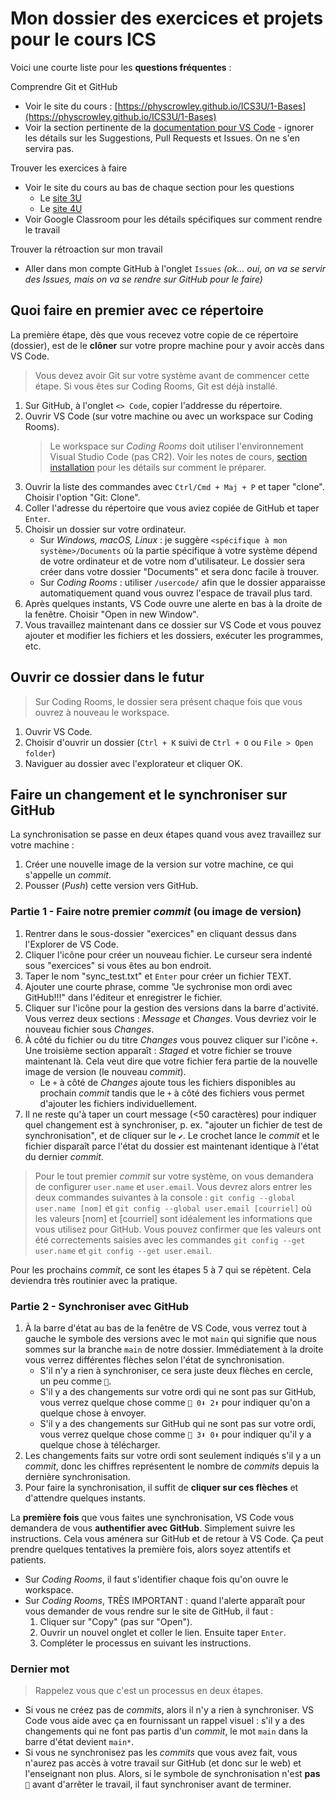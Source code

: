 # Mon dossier des exercices et projets pour le cours ICS

Voici une courte liste pour les **questions fréquentes** :

Comprendre Git et GitHub

* Voir le site du cours : [https://physcrowley.github.io/ICS3U/1-Bases](https://physcrowley.github.io/ICS3U/1-Bases)
* Voir la section pertinente de la [documentation pour VS Code](https://code.visualstudio.com/docs/editor/github#_setting-up-a-repository) - ignorer les détails sur les Suggestions, Pull Requests et Issues. On ne s'en servira pas.

Trouver les exercices à faire

* Voir le site du cours au bas de chaque section pour les questions
    * Le [site 3U](https://physcrowley.github.io/ICS3U) 
    * Le [site 4U](https://physcrowley.github.io/ICS4U)
* Voir Google Classroom pour les détails spécifiques sur comment rendre le travail

Trouver la rétroaction sur mon travail

* Aller dans mon compte GitHub à l'onglet `Issues` *(ok... oui, on va se servir des Issues, mais on va se rendre sur GitHub pour le faire)*

## Quoi faire en premier avec ce répertoire

La première étape, dès que vous recevez votre copie de ce répertoire (dossier), est de le **clôner** sur votre propre machine pour y avoir accès dans VS Code.

> Vous devez avoir Git sur votre système avant de commencer cette étape. Si vous êtes sur Coding Rooms, Git est déjà installé.

1. Sur GitHub, à l'onglet `<> Code`, copier l'addresse du répertoire.
2. Ouvrir VS Code (sur votre machine ou avec un workspace sur Coding Rooms).
    > Le workspace sur *Coding Rooms* doit utiliser l'environnement Visual Studio Code (pas CR2). Voir les notes de cours, [section installation]([https://physcrowley.github.io/ICS3U/1-Bases]) pour les détails sur comment le préparer.
4. Ouvrir la liste des commandes avec `Ctrl/Cmd + Maj + P` et taper "clone". Choisir l'option "Git: Clone".
5. Coller l'adresse du répertoire que vous aviez copiée de GitHub et taper `Enter`.
6. Choisir un dossier sur votre ordinateur.
     * Sur *Windows, macOS, Linux* : je suggère `<spécifique à mon système>/Documents` où la partie spécifique à votre système dépend de votre ordinateur et de votre nom d'utilisateur. Le dossier sera créer dans votre dossier "Documents" et sera donc facile à trouver.
     * Sur *Coding Rooms* : utiliser `/usercode/` afin que le dossier apparaisse automatiquement quand vous ouvrez l'espace de travail plus tard.
7. Après quelques instants, VS Code ouvre une alerte en bas à la droite de la fenêtre. Choisir "Open in new Window".
8. Vous travaillez maintenant dans ce dossier sur VS Code et vous pouvez ajouter et modifier les fichiers et les dossiers, exécuter les programmes, etc.

## Ouvrir ce dossier dans le futur

> Sur Coding Rooms, le dossier sera présent chaque fois que vous ouvrez à nouveau le workspace.

1. Ouvrir VS Code.
2. Choisir d'ouvrir un dossier (`Ctrl + K` suivi de `Ctrl + O` ou `File > Open folder`)
3. Naviguer au dossier avec l'explorateur et cliquer OK.

## Faire un changement et le synchroniser sur GitHub

La synchronisation se passe en deux étapes quand vous avez travaillez sur votre machine :

1. Créer une nouvelle image de la version sur votre machine, ce qui s'appelle un *commit*.
2. Pousser (*Push*) cette version vers GitHub.

### Partie 1 - Faire notre premier *commit* (ou image de version)

1. Rentrer dans le sous-dossier "exercices" en cliquant dessus dans l'Explorer de VS Code.
2. Cliquer l'icône pour créer un nouveau fichier. Le curseur sera indenté sous "exercices" si vous êtes au bon endroit.
3. Taper le nom "sync_test.txt" et `Enter` pour créer un fichier TEXT.
4. Ajouter une courte phrase, comme "Je sychronise mon ordi avec GitHub!!!" dans l'éditeur et enregistrer le fichier.
5. Cliquer sur l'icône pour la gestion des versions dans la barre d'activité. Vous verrez deux sections : *Message* et *Changes*. Vous devriez voir le nouveau fichier sous *Changes*.
6. À côté du fichier ou du titre *Changes* vous pouvez cliquer sur l'icône `+`. Une troisième section apparaît : *Staged* et votre fichier se trouve maintenant là. Cela veut dire que votre fichier fera partie de la nouvelle image de version (le nouveau *commit*).
    * Le `+` à côté de *Changes* ajoute tous les fichiers disponibles au prochain *commit* tandis que le `+` à côté des fichiers vous permet d'ajouter les fichiers individuellement.
7. Il ne reste qu'à taper un court message (<50 caractères) pour indiquer quel changement est à synchroniser, p. ex. "ajouter un fichier de test de synchronisation", et de cliquer sur le `✔`. Le crochet lance le *commit* et le fichier disparaît parce l'état du dossier est maintenant identique à l'état du dernier *commit*.

> Pour le tout premier *commit* sur votre système, on vous demandera de configurer `user.name` et `user.email`. Vous devrez alors entrer les deux commandes suivantes à la console : `git config --global user.name [nom]` et `git config --global user.email [courriel]` où les valeurs [nom] et [courriel] sont idéalement les informations que vous utilisez pour GitHub. Vous pouvez confirmer que les valeurs ont été correctements saisies avec les commandes `git config --get user.name` et `git config --get user.email`.

Pour les prochains *commit*, ce sont les étapes 5 à 7 qui se répètent. Cela deviendra très routinier avec la pratique.

### Partie 2 - Synchroniser avec GitHub

1. À la barre d'état au bas de la fenêtre de VS Code, vous verrez tout à gauche le symbole des versions avec le mot `main` qui signifie que nous sommes sur la branche `main` de notre dossier. Immédiatement à la droite vous verrez différentes flèches selon l'état de synchronisation.
    * S'il n'y a rien à synchroniser, ce sera juste deux flèches en cercle, un peu comme `🔄`.
    * S'il y a des changements sur votre ordi qui ne sont pas sur GitHub, vous verrez quelque chose comme `🔄 0⬇ 2⬆` pour indiquer qu'on a quelque chose à envoyer.
    * S'il y a des changements sur GitHub qui ne sont pas sur votre ordi, vous verrez quelque chose comme `🔄 3⬇ 0⬆` pour indiquer qu'il y a quelque chose à télécharger.
2. Les changements faits sur votre ordi sont seulement indiqués s'il y a un *commit*, donc les chiffres représentent le nombre de *commits* depuis la dernière synchronisation.
3. Pour faire la synchronisation, il suffit de **cliquer sur ces flèches** et d'attendre quelques instants.

La **première fois** que vous faites une synchronisation, VS Code vous demandera de vous **authentifier avec GitHub**. Simplement suivre les instructions. Cela vous aménera sur GitHub et de retour à VS Code. Ça peut prendre quelques tentatives la première fois, alors soyez attentifs et patients.

* Sur *Coding Rooms*, il faut s'identifier chaque fois qu'on ouvre le workspace.
* Sur *Coding Rooms*, TRÈS IMPORTANT : quand l'alerte apparaît pour vous demander de vous rendre sur le site de GitHub, il faut :
    1. Cliquer sur "Copy" (pas sur "Open").
    2. Ouvrir un nouvel onglet et coller le lien. Ensuite taper `Enter`.
    3. Compléter le processus en suivant les instructions.

### Dernier mot 

> Rappelez vous que c'est un processus en deux étapes.

*  Si vous ne créez pas de *commits*, alors il n'y a rien à synchroniser. VS Code vous aide avec ça en fournissant un rappel visuel : s'il y a des changements qui ne font pas partis d'un *commit*, le mot `main` dans la barre d'état devient `main*`.
* Si vous ne synchronisez pas les *commits* que vous avez fait, vous n'aurez pas accès à votre travail sur GitHub (et donc sur le web) et l'enseignant non plus. Alors, si le symbole de synchronisation n'est **pas** `🔄` avant d'arrêter le travail, il faut synchroniser avant de terminer.

